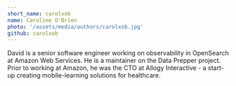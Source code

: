 ```yaml
---
short_name: carolxob
name: Caroline O'Brien
photo: '/assets/media/authors/carolxob.jpg'
github: carolxob
---
```


David is a senior software engineer working on observability in OpenSearch at Amazon Web Services. 
He is a maintainer on the Data Prepper project. Prior to working at Amazon, he was the CTO at 
Allogy Interactive - a start-up creating mobile-learning solutions for healthcare.

